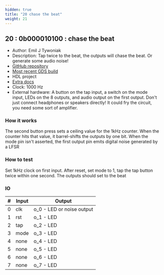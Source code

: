 ```yaml
---
hidden: true
title: "20 chase the beat"
weight: 21
---
```


## 20 : 0b000010100 : chase the beat

* Author: Emil J Tywoniak
* Description: Tap twice to the beat, the outputs will chase the beat. Or generate some audio noise!
* [GitHub repository](https://github.com/ekliptik/tt02-chase-the-beat)
* [Most recent GDS build](https://github.com/ekliptik/tt02-chase-the-beat/actions/runs/3544351091)
* HDL project
* [Extra docs]()
* Clock: 1000 Hz
* External hardware: A button on the tap input, a switch on the mode input, LEDs on the 8 outputs, and audio output on the first output. Don't just connect headphones or speakers directly! It could fry the circuit, you need some sort of amplifier.



### How it works

The second button press sets a ceiling value for the 1kHz counter. When the counter hits that value, it barrel-shifts the outputs by one bit. When the mode pin isn't asserted, the first output pin emits digital noise generated by a LFSR

### How to test

Set 1kHz clock on first input. After reset, set mode to 1, tap the tap button twice within one second. The outputs should set to the beat

### IO

| # | Input        | Output       |
|---|--------------|--------------|
| 0 | clk  | o_0 - LED or noise output |
| 1 | rst  | o_1 - LED |
| 2 | tap  | o_2 - LED |
| 3 | mode  | o_3 - LED |
| 4 | none  | o_4 - LED |
| 5 | none  | o_5 - LED |
| 6 | none  | o_6 - LED |
| 7 | none  | o_7 - LED |
